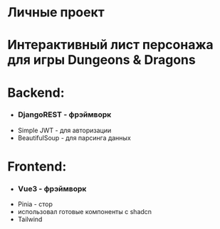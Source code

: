# Личные проект
# Интерактивный лист персонажа для игры Dungeons & Dragons

# Backend:
* ### DjangoREST - фрэймворк
* Simple JWT - для авторизации
* BeautifulSoup - для парсинга данных

# Frontend:
* ### Vue3 - фрэймворк
* Pinia - стор
* использовал готовые компоненты с shadcn 
* Tailwind
